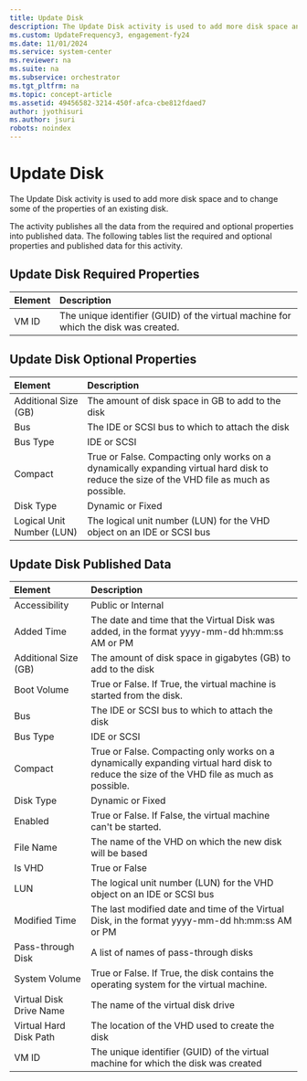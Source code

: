 ```yaml
---
title: Update Disk
description: The Update Disk activity is used to add more disk space and to change some of the properties of an existing disk.
ms.custom: UpdateFrequency3, engagement-fy24
ms.date: 11/01/2024
ms.service: system-center
ms.reviewer: na
ms.suite: na
ms.subservice: orchestrator
ms.tgt_pltfrm: na
ms.topic: concept-article
ms.assetid: 49456582-3214-450f-afca-cbe812fdaed7
author: jyothisuri
ms.author: jsuri
robots: noindex
---
```

# Update Disk

The Update Disk activity is used to add more disk space and to change some of the properties of an existing disk.

The activity publishes all the data from the required and optional properties into published data. The following tables list the required and optional properties and published data for this activity.

## Update Disk Required Properties

| Element | Description   |
|:---|:---|
| VM ID   | The unique identifier (GUID) of the virtual machine for which the disk was created. |   

## Update Disk Optional Properties

| Element   | Description   |
|:---|:---|
| Additional Size (GB)   | The amount of disk space in GB to add to the disk   |   
| Bus   | The IDE or SCSI bus to which to attach the disk   |  
| Bus Type   | IDE or SCSI   |  
| Compact   | True or False. Compacting only works on a dynamically expanding virtual hard disk to reduce the size of the VHD file as much as possible. |   
| Disk Type   | Dynamic or Fixed   |  
| Logical Unit Number (LUN) | The logical unit number (LUN) for the VHD object on an IDE or SCSI bus   |  

## Update Disk Published Data

| Element   | Description   |
|:---|:---|
| Accessibility   | Public or Internal   |  
| Added Time   | The date and time that the Virtual Disk was added, in the format yyyy-mm-dd hh:mm:ss AM or PM   |  
| Additional Size (GB)   | The amount of disk space in gigabytes (GB) to add to the disk   |  
| Boot Volume   | True or False. If True, the virtual machine is started from the disk.   |  
| Bus   | The IDE or SCSI bus to which to attach the disk   |  
| Bus Type   | IDE or SCSI   |  
| Compact   | True or False. Compacting only works on a dynamically expanding virtual hard disk to reduce the size of the VHD file as much as possible. |   
| Disk Type   | Dynamic or Fixed   |  
| Enabled   | True or False. If False, the virtual machine can't be started.   |  
| File Name   | The name of the VHD on which the new disk will be based   |  
| Is VHD   | True or False   |  
| LUN   | The logical unit number (LUN) for the VHD object on an IDE or SCSI bus   |  
| Modified Time   | The last modified date and time of the Virtual Disk, in the format yyyy-mm-dd hh:mm:ss AM or PM   |  
| Pass-through Disk   | A list of names of pass-through disks   |  
| System Volume   | True or False. If True, the disk contains the operating system for the virtual machine.   |  
| Virtual Disk Drive Name | The name of the virtual disk drive   |  
| Virtual Hard Disk Path  | The location of the VHD used to create the disk   |  
| VM ID   | The unique identifier (GUID) of the virtual machine for which the disk was created   |  
